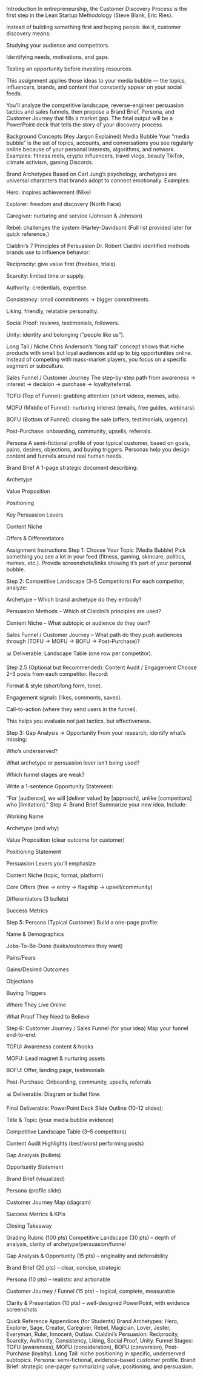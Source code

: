 Introduction
In entrepreneurship, the Customer Discovery Process is the first step in the Lean Startup Methodology (Steve Blank, Eric Ries).

Instead of building something first and hoping people like it, customer discovery means:

Studying your audience and competitors.

Identifying needs, motivations, and gaps.

Testing an opportunity before investing resources.

This assignment applies those ideas to your media bubble — the topics, influencers, brands, and content that constantly appear on your social feeds.

You’ll analyze the competitive landscape, reverse-engineer persuasion tactics and sales funnels, then propose a Brand Brief, Persona, and Customer Journey that fills a market gap. The final output will be a PowerPoint deck that tells the story of your discovery process.

Background Concepts (Key Jargon Explained)
Media Bubble
Your “media bubble” is the set of topics, accounts, and conversations you see regularly online because of your personal interests, algorithms, and network. Examples: fitness reels, crypto influencers, travel vlogs, beauty TikTok, climate activism, gaming Discords.

Brand Archetypes
Based on Carl Jung’s psychology, archetypes are universal characters that brands adopt to connect emotionally. Examples:

Hero: inspires achievement (Nike)

Explorer: freedom and discovery (North Face)

Caregiver: nurturing and service (Johnson & Johnson)

Rebel: challenges the system (Harley-Davidson)
(Full list provided later for quick reference.)

Cialdini’s 7 Principles of Persuasion
Dr. Robert Cialdini identified methods brands use to influence behavior:

Reciprocity: give value first (freebies, trials).

Scarcity: limited time or supply.

Authority: credentials, expertise.

Consistency: small commitments → bigger commitments.

Liking: friendly, relatable personality.

Social Proof: reviews, testimonials, followers.

Unity: identity and belonging (“people like us”).

Long Tail / Niche
Chris Anderson’s “long tail” concept shows that niche products with small but loyal audiences add up to big opportunities online. Instead of competing with mass-market players, you focus on a specific segment or subculture.

Sales Funnel / Customer Journey
The step-by-step path from awareness → interest → decision → purchase → loyalty/referral.

TOFU (Top of Funnel): grabbing attention (short videos, memes, ads).

MOFU (Middle of Funnel): nurturing interest (emails, free guides, webinars).

BOFU (Bottom of Funnel): closing the sale (offers, testimonials, urgency).

Post-Purchase: onboarding, community, upsells, referrals.

Persona
A semi-fictional profile of your typical customer, based on goals, pains, desires, objections, and buying triggers. Personas help you design content and funnels around real human needs.

Brand Brief
A 1-page strategic document describing:

Archetype

Value Proposition

Positioning

Key Persuasion Levers

Content Niche

Offers & Differentiators

Assignment Instructions
Step 1: Choose Your Topic (Media Bubble)
Pick something you see a lot in your feed (fitness, gaming, skincare, politics, memes, etc.). Provide screenshots/links showing it’s part of your personal bubble.

Step 2: Competitive Landscape (3–5 Competitors)
For each competitor, analyze:

Archetype – Which brand archetype do they embody?

Persuasion Methods – Which of Cialdini’s principles are used?

Content Niche – What subtopic or audience do they own?

Sales Funnel / Customer Journey – What path do they push audiences through (TOFU → MOFU → BOFU → Post-Purchase)?

📊 Deliverable: Landscape Table (one row per competitor).

Step 2.5 (Optional but Recommended): Content Audit / Engagement
Choose 2–3 posts from each competitor. Record:

Format & style (short/long form, tone).

Engagement signals (likes, comments, saves).

Call-to-action (where they send users in the funnel).

This helps you evaluate not just tactics, but effectiveness.

Step 3: Gap Analysis → Opportunity
From your research, identify what’s missing:

Who’s underserved?

What archetype or persuasion lever isn’t being used?

Which funnel stages are weak?

Write a 1-sentence Opportunity Statement:

“For [audience], we will [deliver value] by [approach], unlike [competitors] who [limitation].”
Step 4: Brand Brief
Summarize your new idea. Include:

Working Name

Archetype (and why)

Value Proposition (clear outcome for customer)

Positioning Statement

Persuasion Levers you’ll emphasize

Content Niche (topic, format, platform)

Core Offers (free → entry → flagship → upsell/community)

Differentiators (3 bullets)

Success Metrics

Step 5: Persona (Typical Customer)
Build a one-page profile:

Name & Demographics

Jobs-To-Be-Done (tasks/outcomes they want)

Pains/Fears

Gains/Desired Outcomes

Objections

Buying Triggers

Where They Live Online

What Proof They Need to Believe

Step 6: Customer Journey / Sales Funnel (for your idea)
Map your funnel end-to-end:

TOFU: Awareness content & hooks

MOFU: Lead magnet & nurturing assets

BOFU: Offer, landing page, testimonials

Post-Purchase: Onboarding, community, upsells, referrals

📊 Deliverable: Diagram or bullet flow.

Final Deliverable: PowerPoint Deck
Slide Outline (10–12 slides):

Title & Topic (your media bubble evidence)

Competitive Landscape Table (3–5 competitors)

Content Audit Highlights (best/worst performing posts)

Gap Analysis (bullets)

Opportunity Statement

Brand Brief (visualized)

Persona (profile slide)

Customer Journey Map (diagram)

Success Metrics & KPIs

Closing Takeaway

Grading Rubric (100 pts)
Competitive Landscape (30 pts) – depth of analysis, clarity of archetype/persuasion/funnel

Gap Analysis & Opportunity (15 pts) – originality and defensibility

Brand Brief (20 pts) – clear, concise, strategic

Persona (10 pts) – realistic and actionable

Customer Journey / Funnel (15 pts) – logical, complete, measurable

Clarity & Presentation (10 pts) – well-designed PowerPoint, with evidence screenshots

Quick Reference Appendices (for Students)
Brand Archetypes: Hero, Explorer, Sage, Creator, Caregiver, Rebel, Magician, Lover, Jester, Everyman, Ruler, Innocent, Outlaw.
Cialdini’s Persuasion: Reciprocity, Scarcity, Authority, Consistency, Liking, Social Proof, Unity.
Funnel Stages: TOFU (awareness), MOFU (consideration), BOFU (conversion), Post-Purchase (loyalty).
Long Tail: niche positioning in specific, underserved subtopics.
Persona: semi-fictional, evidence-based customer profile.
Brand Brief: strategic one-pager summarizing value, positioning, and persuasion.